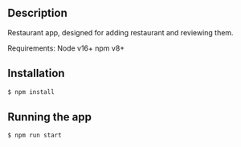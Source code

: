 ## Description

Restaurant app, designed for adding restaurant and reviewing them.

Requirements: 
    Node v16+
    npm v8+

## Installation

```bash
$ npm install
```

## Running the app

```bash
$ npm run start